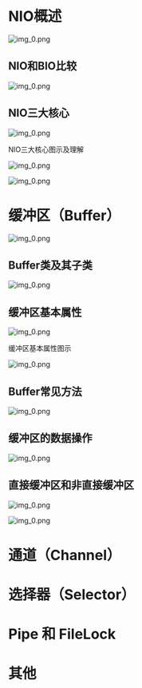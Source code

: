 # NIO概述

![img_0.png](image-NIO/阻塞IO.png)

## NIO和BIO比较

![img_0.png](image-NIO/NIO和BIO比较.png)

## NIO三大核心

![img_0.png](image-NIO/NIO三大核心.png)

NIO三大核心图示及理解

![img_0.png](image-NIO/NIO三大核心图示.png)

![img_0.png](image-NIO/NIO三大核心理解.png)


# 缓冲区（Buffer）

![img_0.png](image-NIO/Buffer概述.png)

## Buffer类及其子类

![img_0.png](image-NIO/Buffer类.png)

## 缓冲区基本属性

![img_0.png](image-NIO/缓冲区基本属性.png)

缓冲区基本属性图示

![img_0.png](image-NIO/缓冲区基本属性图示.png)

## Buffer常见方法

![img_0.png](image-NIO/Buffer常见方法.png)

## 缓冲区的数据操作

![img_0.png](image-NIO/缓冲区的数据操作.png)

## 直接缓冲区和非直接缓冲区

![img_0.png](image-NIO/直接缓冲区和非直接缓冲区.png)

![img_0.png](image-NIO/直接缓冲区和非直接缓冲区使用场景.png)


# 通道（Channel） 


# 选择器（Selector）


# Pipe 和 FileLock


# 其他






